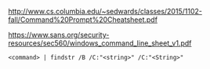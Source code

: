 

 http://www.cs.columbia.edu/~sedwards/classes/2015/1102-fall/Command%20Prompt%20Cheatsheet.pdf
 
 https://www.sans.org/security-resources/sec560/windows_command_line_sheet_v1.pdf
 
 
    <command> | findstr /B /C:"<string>" /C:"<String>"
